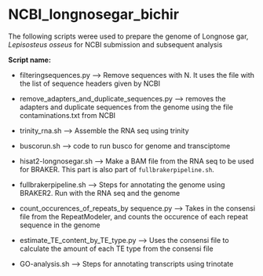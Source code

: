 # NCBI_longnosegar_bichir
The following scripts weree used to prepare the genome of Longnose gar, _Lepisosteus osseus_ for NCBI submission and subsequent analysis

**Script name:**

* filteringsequences.py --> Remove sequences with N. It uses the file with the list of sequence headers given by NCBI  

* remove_adapters_and_duplicate_sequences.py --> removes the adapters and duplicate sequences from the genome using the file contaminations.txt from NCBI

* trinity_rna.sh --> Assemble the RNA seq using trinity

* buscorun.sh --> code to run busco for genome and transciptome

* hisat2-longnosegar.sh --> Make a BAM file from the RNA seq to be used for BRAKER. This part is also part of `fullbrakerpipeline.sh`. 

* fullbrakerpipeline.sh --> Steps for annotating the genome using BRAKER2. Run with the RNA seq and the genome

* count_occurences_of_repeats_by sequence.py --> Takes in the consensi file from the RepeatModeler, and counts the occurence of each repeat sequence in the genome

* estimate_TE_content_by_TE_type.py --> Uses the consensi file to calculate the amount of each TE type from the consensi file

* GO-analysis.sh --> Steps for annotating transcripts using trinotate
